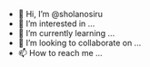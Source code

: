 - 👋 Hi, I’m @sholanosiru
- 👀 I’m interested in ...
- 🌱 I’m currently learning ...
- 💞️ I’m looking to collaborate on ...
- 📫 How to reach me ...

<!---
sholanosiru/sholanosiru is a ✨ special ✨ repository because its `README.md` (this file) appears on your GitHub profile.
You can click the Preview link to take a look at your changes.
--->
